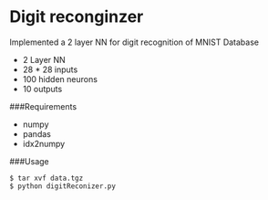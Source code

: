# Digit reconginzer

Implemented a 2 layer NN for digit recognition of MNIST Database

* 2 Layer NN
* 28 * 28 inputs
* 100 hidden neurons
* 10 outputs

###Requirements
* numpy
* pandas
* idx2numpy

###Usage

```
$ tar xvf data.tgz
$ python digitReconizer.py
```
